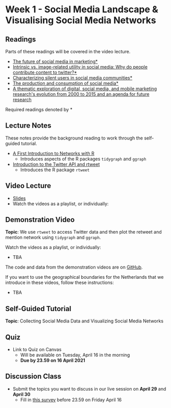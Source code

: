 # Week 1 - Social Media Landscape & Visualising Social Media Networks

## Readings

Parts of these readings will be covered in the video lecture.

* [The future of social media in marketing*][stephan-2020]
* [Intrinsic vs. image-related utility in social media: Why do people contribute content to twitter?*][stephan-toubia]
* [Characterizing silent users in social media communities*][gong-etal]
* [The production and consumption of social media*][filippas-horton]
* [A thematic exploration of digital, social media, and mobile marketing research's evolution from 2000 to 2015 and an agenda for future research][lambert-stephan]

Required readings denoted by *

## Lecture Notes

These notes provide the background reading to work through the self-guided tutorial.

* [A First Introduction to Networks with R][lecture-networks]
    * Introduces aspects of the R packages `tidygraph` and `ggraph`
* [Introduction to the Twitter API and rtweet][lecture-rtweet]
    * Introduces the R package `rtweet`

## Video Lecture

* [Slides][lecture-slides]
* Watch the videos as a playlist, or individually:

## Demonstration Video

**Topic**: We use `rtweet` to access Twitter data and then plot the retweet and mention network using `tidygraph` and `ggraph`.

Watch the videos as a playlist, or individually:

* TBA

The code and data from the demonstration videos are on [GitHub][demo-01].

If you want to use the geographical boundaries for the Netherlands that we introduce in these videos, follow these instructions:

* TBA

## Self-Guided Tutorial

**Topic**: Collecting Social Media Data and Visualizing Social Media Networks
## Quiz

* Link to Quiz on Canvas
    * Will be available on Tuesday, April 16 in the morning
    * **Due by 23.59 on 16 April 2021**

## Discussion Class

* Submit the topics you want to discuss in our live session on **April 29** and **April 30**
    * Fill in [this survey][week01-survey] before 23.59 on Friday April 16

<!--- Links below --->
[stephan-2020]: https://link.springer.com/article/10.1007/s11747-019-00695-1
[lambert-stephan]: https://smad242blog.files.wordpress.com/2016/09/thematic-exploration-of-digital-social-media.pdf
[stephan-toubia]: https://www.researchgate.net/publication/261851427_Intrinsic_vs_Image-Related_Utility_in_Social_Media_Why_Do_People_Contribute_Content_to_Twitter
[gong-etal]: https://ojs.aaai.org/index.php/ICWSM/article/download/14582/14431
[filippas-horton]: https://arxiv.org/abs/2104.00834

[lecture-networks]: ../assets/week-01/intro-networks.html
[lecture-rtweet]: ../assets/week-01/rtweet.html
[lecture-slides]: ../assets/week-01/week-01-slides.pdf

[demo-01]: https://github.com/tisem-digital-marketing/smwa-demo-01
[week01-survey]: https://forms.gle/nLD7uT7fwuKq2Y7Y8